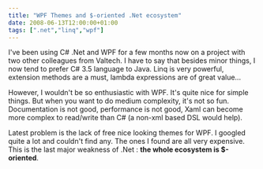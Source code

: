 ```yaml
---
title: "WPF Themes and $-oriented .Net ecosystem"
date: 2008-06-13T12:00:00+01:00
tags: [".net","linq","wpf"]
---
```


I've been using C# .Net and WPF for a few months now on a project with two other colleagues from Valtech. I have to say that besides minor things, I now tend to prefer C# 3.5 language to Java. Linq is very powerful, extension methods are a must, lambda expressions are of great value...

However, I wouldn't be so enthusiastic with WPF. It's quite nice for simple things. But when you want to do medium complexity, it's not so fun. Documentation is not good, performance is not good, Xaml can become more complex to read/write than C# (a non-xml based DSL would help).

Latest problem is the lack of free nice looking themes for WPF. I googled quite a lot and couldn't find any. The ones I found are all very expensive. This is the last major weakness of .Net : <strong>the whole ecosystem is $-oriented</strong>.
